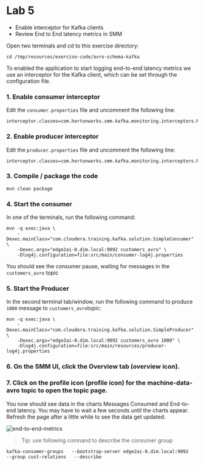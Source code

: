 # Lab 5

- Enable interceptor for Kafka clients
- Review End to End latency metrics in SMM

Open two terminals and cd to this exercise directory:

```
cd /tmp/resources/exercise-code/avro-schema-kafka
```


To enabled the application to start logging end-to-end latency metrics we use an interceptor for the Kafka client, which can be set through the configuration file.

### 1. Enable consumer interceptor 

Edit the `consumer.properties` file and uncomment the following line:

```
interceptor.classes=com.hortonworks.smm.kafka.monitoring.interceptors.MonitoringConsumerInterceptor
```

### 2. Enable producer interceptor 

Edit the `producer.properties` file and uncomment the following line:

```
interceptor.classes=com.hortonworks.smm.kafka.monitoring.interceptors.MonitoringProducerInterceptor

```

### 3. Compile / package the code

```
mvn clean package
```

### 4. Start the consumer

In one of the terminals, run the following command:

``` 
mvn -q exec:java \
    -Dexec.mainClass="com.cloudera.training.kafka.solution.SimpleConsumer" \
    -Dexec.args="edge2ai-0.dim.local:9092 customers_avro" \
    -Dlog4j.configuration=file:src/main/consumer-log4j.properties
```

You should see the consumer pause, waiting for messages in the `customers_avro` topic

### 5. Start the Producer

In the second terminal tab/window, run the following command to produce `1000` message to `customers_avro`topic:

``` 
mvn -q exec:java \
    -Dexec.mainClass="com.cloudera.training.kafka.solution.SimpleProducer" \
    -Dexec.args="edge2ai-0.dim.local:9092 customers_avro 1000" \
    -Dlog4j.configuration=file:src/main/resources/producer-log4j.properties
``` 

### 6. On the SMM UI, click the Overview tab (overview icon).

### 7. Click on the profile icon (profile icon) for the machine-data-avro topic to open the topic page.

You now should see data in the charts Messages Consumed and End-to-end latency. You may have to wait a few seconds until the charts appear. Refresh the page after a little while to see the data get updated.

![end-to-end-metrics](https://user-images.githubusercontent.com/32500181/210613548-cf200c6b-49ec-49ef-8143-7f49caa3f1e0.png)


> Tip: use following comnand to describe the consumer group
```
kafka-consumer-groups   --bootstrap-server edge2ai-0.dim.local:9092   --group cust-relations   --describe
```
